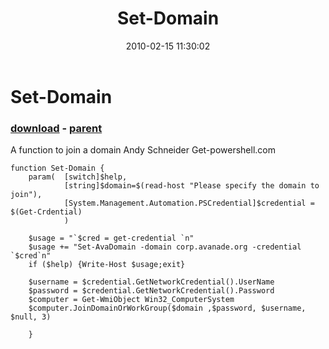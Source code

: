 ﻿---
pid:            1637
poster:         yenal
title:          Set-Domain
date:           2010-02-15 11:30:02
format:         posh
parent:         534
parent:         534

---

# Set-Domain

### [download](1637.ps1) - [parent](534.md)

A function to join a domain
Andy Schneider
Get-powershell.com

```posh
function Set-Domain {
	param(	[switch]$help,
			[string]$domain=$(read-host "Please specify the domain to join"),
			[System.Management.Automation.PSCredential]$credential = $(Get-Crdential) 
			)
			
	$usage = "`$cred = get-credential `n"
	$usage += "Set-AvaDomain -domain corp.avanade.org -credential `$cred`n"
	if ($help) {Write-Host $usage;exit}
	
	$username = $credential.GetNetworkCredential().UserName
	$password = $credential.GetNetworkCredential().Password
	$computer = Get-WmiObject Win32_ComputerSystem
	$computer.JoinDomainOrWorkGroup($domain ,$password, $username, $null, 3)
	
	}
```
